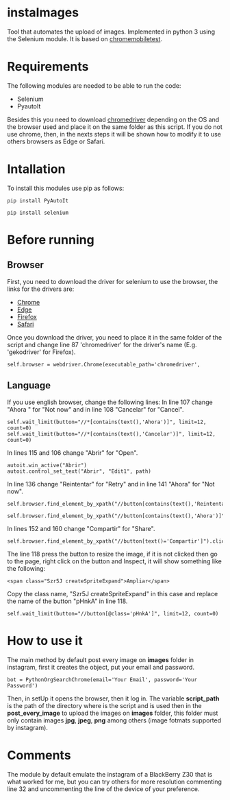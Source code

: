 # instaImages
Tool that automates the upload of images.
Implemented in python 3 using the Selenium module.
It is based on [chromemobiletest](https://gist.github.com/devinmancuso/ec8ae08fa73402e45bf1).

# Requirements
The following modules are needed to be able to run the code:
* Selenium
* PyautoIt

Besides this you need to download [chromedriver](https://sites.google.com/a/chromium.org/chromedriver/downloads) depending on the OS and the browser used and place it on the same folder as this script.
If you do not use chrome, then, in the nexts steps it will be shown how to modify it to use others browsers as Edge or Safari.

# Intallation
To install this modules use pip as follows:
```
pip install PyAutoIt
```
```
pip install selenium
```

# Before running
## Browser
First, you need to download the driver for selenium to use the browser, the links for the drivers are:
* [Chrome](https://sites.google.com/a/chromium.org/chromedriver/downloads)
* [Edge](https://developer.microsoft.com/en-us/microsoft-edge/tools/webdriver/)
* [Firefox](https://github.com/mozilla/geckodriver/releases)
* [Safari](https://webkit.org/blog/6900/webdriver-support-in-safari-10/)

Once you download the driver, you need to place it in the same folder of the script and change line 87 'chromedriver' for the driver's name (E.g. 'gekodriver' for Firefox).
```
self.browser = webdriver.Chrome(executable_path='chromedriver',
```
## Language
If you use english browser, change the following lines:
In line 107 change "Ahora " for "Not now" and in line 108 "Cancelar" for "Cancel".
```
self.wait_limit(button="//*[contains(text(),'Ahora')]", limit=12, count=0)
self.wait_limit(button="//*[contains(text(),'Cancelar')]", limit=12, count=0)
```

In lines 115 and 106 change "Abrir" for "Open".
```
autoit.win_active("Abrir")
autoit.control_set_text("Abrir", "Edit1", path)
```

In line 136 change "Reintentar" for "Retry" and in line 141 "Ahora" for "Not now".
```
self.browser.find_element_by_xpath("//button[contains(text(),'Reintentar')]").click()
```
```
self.browser.find_element_by_xpath("//button[contains(text(),'Ahora')]").click()
```

In lines 152 and 160 change "Compartir" for "Share".
```
self.browser.find_element_by_xpath("//button[text()='Compartir']").click()
```

The line 118 press the button to resize the image, if it is not clicked then go to the page, right click on the button and Inspect, it will show something like the following:
```
<span class="Szr5J createSpriteExpand">Ampliar</span>
```
Copy the class name, "Szr5J createSpriteExpand" in this case and replace the name of the button "pHnkA" in line 118.
```
self.wait_limit(button="//button[@class='pHnkA']", limit=12, count=0)
```

# How to use it
The main method by default post every image on **images** folder in instagram, first it creates the object, put your email and password.
```
bot = PythonOrgSearchChrome(email='Your Email', password='Your Password')
```
Then, in setUp it opens the browser, then it log in.
The variable **script_path** is the path of the directory where is the script and is used then in the **post_every_image** to upload the images on **images** folder, this folder must only contain images **jpg**, **jpeg**, **png** among others (image fotmats supported by instagram).

# Comments
The module by default emulate the instagram of a BlackBerry Z30 that is what worked for me, but you can try others for more resolution commenting line 32 and uncommenting the line of the device of your preference.